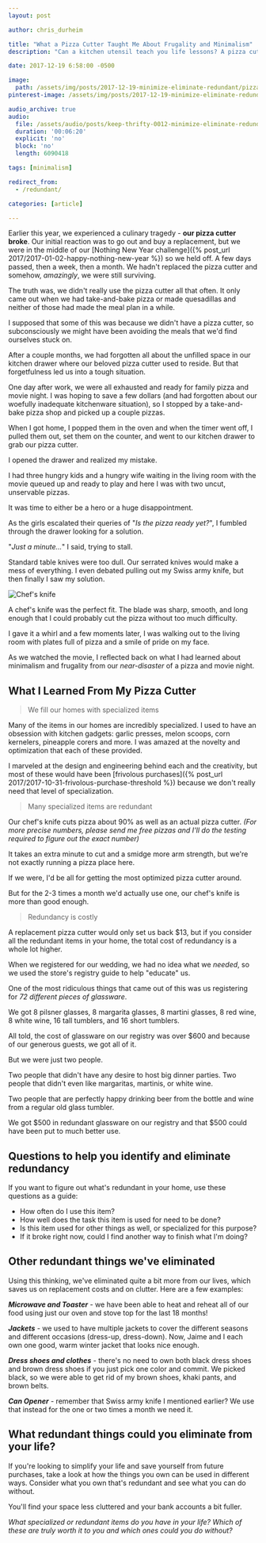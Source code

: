 ```yaml
---
layout: post

author: chris_durheim

title: "What a Pizza Cutter Taught Me About Frugality and Minimalism"
description: "Can a kitchen utensil teach you life lessons? A pizza cutter once taught me some cool stuff about minimalism and frugality :)"

date: 2017-12-19 6:58:00 -0500

image:
  path: /assets/img/posts/2017-12-19-minimize-eliminate-redundant/pizza-cutter.jpg
pinterest-image: /assets/img/posts/2017-12-19-minimize-eliminate-redundant/pizza-cutter-pinterest

audio_archive: true
audio:
  file: /assets/audio/posts/keep-thrifty-0012-minimize-eliminate-redundant.mp3
  duration: '00:06:20'
  explicit: 'no'
  block: 'no'
  length: 6090418

tags: [minimalism]

redirect_from:
  - /redundant/

categories: [article]

---
```


Earlier this year, we experienced a culinary tragedy - __our pizza cutter broke__. Our initial reaction was to go out and buy a replacement, but we were in the middle of our [Nothing New Year challenge]({% post_url 2017/2017-01-02-happy-nothing-new-year %}) so we held off. A few days passed, then a week, then a month. We hadn't replaced the pizza cutter and somehow, _amazingly_, we were still surviving.

The truth was, we didn't really use the pizza cutter all that often. It only came out when we had take-and-bake pizza or made quesadillas and neither of those had made the meal plan in a while.

I supposed that some of this was because we didn't have a pizza cutter, so subconsciously we might have been avoiding the meals that we'd find ourselves stuck on.

After a couple months, we had forgotten all about the unfilled space in our kitchen drawer where our beloved pizza cutter used to reside. But that forgetfulness led us into a tough situation.

One day after work, we were all exhausted and ready for family pizza and movie night. I was hoping to save a few dollars (and had forgotten about our woefully inadequate kitchenware situation), so I stopped by a take-and-bake pizza shop and picked up a couple pizzas.

When I got home, I popped them in the oven and when the timer went off, I pulled them out, set them on the counter, and went to our kitchen drawer to grab our pizza cutter.

I opened the drawer and realized my mistake.

I had three hungry kids and a hungry wife waiting in the living room with the movie queued up and ready to play and here I was with two uncut, unservable pizzas.

It was time to either be a hero or a huge disappointment.

As the girls escalated their queries of "_Is the pizza ready yet?_", I fumbled through the drawer looking for a solution.

"_Just a minute..._" I said, trying to stall.

Standard table knives were too dull. Our serrated knives would make a mess of everything. I even debated pulling out my Swiss army knife, but then finally I saw my solution.

![Chef's knife]({{site.url}}/assets/img/posts/2017-12-19-minimize-eliminate-redundant/chefs-knife.jpg)

A chef's knife was the perfect fit. The blade was sharp, smooth, and long enough that I could probably cut the pizza without too much difficulty.

I gave it a whirl and a few moments later, I was walking out to the living room with plates full of pizza and a smile of pride on my face.

As we watched the movie, I reflected back on what I had learned about minimalism and frugality from our _near-disaster_ of a pizza and movie night.

## What I Learned From My Pizza Cutter

> We fill our homes with specialized items

Many of the items in our homes are incredibly specialized. I used to have an obsession with kitchen gadgets: garlic presses, melon scoops, corn kernelers, pineapple corers and more. I was amazed at the novelty and optimization that each of these provided.

I marveled at the design and engineering behind each and the creativity, but most of these would have been [frivolous purchases]({% post_url 2017/2017-10-31-frivolous-purchase-threshold %}) because we don't really need that level of specialization.

> Many specialized items are redundant

Our chef's knife cuts pizza about 90% as well as an actual pizza cutter. _(For more precise numbers, please send me free pizzas and I'll do the testing required to figure out the exact number)_

It takes an extra minute to cut and a smidge more arm strength, but we're not exactly running a pizza place here.

If we were, I'd be all for getting the most optimized pizza cutter around.

But for the 2-3 times a month we'd actually use one, our chef's knife is more than good enough.

> Redundancy is costly

A replacement pizza cutter would only set us back $13, but if you consider all the redundant items in your home, the total cost of redundancy is a whole lot higher.

When we registered for our wedding, we had no idea what we _needed_, so we used the store's registry guide to help "educate" us.

One of the most ridiculous things that came out of this was us registering for _72 different pieces of glassware_.

We got 8 pilsner glasses, 8 margarita glasses, 8 martini glasses, 8 red wine, 8 white wine, 16 tall tumblers, and 16 short tumblers.

All told, the cost of glassware on our registry was over $600 and because of our generous guests, we got  all of it.

But we were just two people.

Two people that didn't have any desire to host big dinner parties. Two people that didn't even like margaritas, martinis, or white wine.

Two people that are perfectly happy drinking beer from the bottle and wine from a regular old glass tumbler.

We got $500 in redundant glassware on our registry and that $500 could have been put to much better use.

## Questions to help you identify and eliminate redundancy

If you want to figure out what's redundant in your home, use these questions as a guide:

- How often do I use this item?
- How well does the task this item is used for need to be done?
- Is this item used for other things as well, or specialized for this purpose?
- If it broke right now, could I find another way to finish what I'm doing?

## Other redundant things we've eliminated

Using this thinking, we've eliminated quite a bit more from our lives, which saves us on replacement costs and on clutter. Here are a few examples:

___Microwave and Toaster___ - we have been able to heat and reheat all of our food using just our oven and stove top for the last 18 months!

___Jackets___ - we used to have multiple jackets to cover the different seasons and different occasions (dress-up, dress-down). Now, Jaime and I each own one good, warm winter jacket that looks nice enough.

___Dress shoes and clothes___ - there's no need to own both black dress shoes and brown dress shoes if you just pick one color and commit. We picked black, so we were able to get rid of my brown shoes, khaki pants, and brown belts.

___Can Opener___ - remember that Swiss army knife I mentioned earlier? We use that instead for the one or two times a month we need it.

## What redundant things could you eliminate from your life?

If you're looking to simplify your life and save yourself from future purchases, take a look at how the things you own can be used in different ways. Consider what you own that's redundant and see what you can do without.

You'll find your space less cluttered and your bank accounts a bit fuller.

_What specialized or redundant items do you have in your life? Which of these are truly worth it to you and which ones could you do without?_
